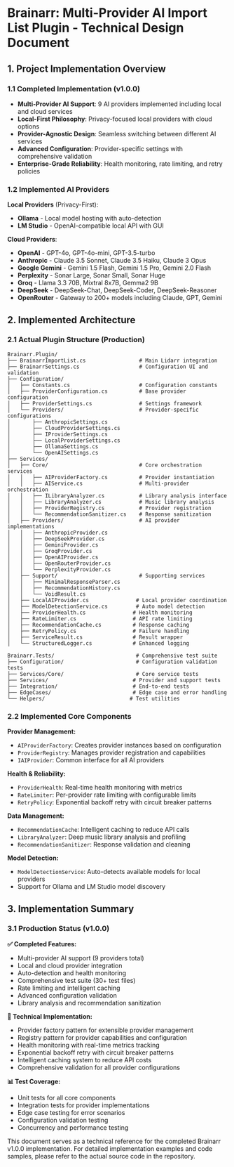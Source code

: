 # Brainarr: Multi-Provider AI Import List Plugin - Technical Design Document

## 1. Project Implementation Overview

### 1.1 Completed Implementation (v1.0.0)
- **Multi-Provider AI Support**: 9 AI providers implemented including local and cloud services
- **Local-First Philosophy**: Privacy-focused local providers with cloud options
- **Provider-Agnostic Design**: Seamless switching between different AI services
- **Advanced Configuration**: Provider-specific settings with comprehensive validation
- **Enterprise-Grade Reliability**: Health monitoring, rate limiting, and retry policies

### 1.2 Implemented AI Providers

**Local Providers** (Privacy-First):
- **Ollama** - Local model hosting with auto-detection
- **LM Studio** - OpenAI-compatible local API with GUI

**Cloud Providers**:
- **OpenAI** - GPT-4o, GPT-4o-mini, GPT-3.5-turbo
- **Anthropic** - Claude 3.5 Sonnet, Claude 3.5 Haiku, Claude 3 Opus
- **Google Gemini** - Gemini 1.5 Flash, Gemini 1.5 Pro, Gemini 2.0 Flash
- **Perplexity** - Sonar Large, Sonar Small, Sonar Huge
- **Groq** - Llama 3.3 70B, Mixtral 8x7B, Gemma2 9B
- **DeepSeek** - DeepSeek-Chat, DeepSeek-Coder, DeepSeek-Reasoner
- **OpenRouter** - Gateway to 200+ models including Claude, GPT, Gemini

## 2. Implemented Architecture

### 2.1 Actual Plugin Structure (Production)
```
Brainarr.Plugin/
├── BrainarrImportList.cs                 # Main Lidarr integration
├── BrainarrSettings.cs                   # Configuration UI and validation
├── Configuration/
│   ├── Constants.cs                      # Configuration constants
│   ├── ProviderConfiguration.cs          # Base provider configuration
│   ├── ProviderSettings.cs               # Settings framework
│   └── Providers/                        # Provider-specific configurations
│       ├── AnthropicSettings.cs
│       ├── CloudProviderSettings.cs
│       ├── IProviderSettings.cs
│       ├── LocalProviderSettings.cs
│       ├── OllamaSettings.cs
│       └── OpenAISettings.cs
├── Services/
│   ├── Core/                             # Core orchestration services
│   │   ├── AIProviderFactory.cs          # Provider instantiation
│   │   ├── AIService.cs                  # Multi-provider orchestration
│   │   ├── ILibraryAnalyzer.cs           # Library analysis interface
│   │   ├── LibraryAnalyzer.cs            # Music library analysis
│   │   ├── ProviderRegistry.cs           # Provider registration
│   │   └── RecommendationSanitizer.cs    # Response sanitization
│   ├── Providers/                        # AI provider implementations
│   │   ├── AnthropicProvider.cs
│   │   ├── DeepSeekProvider.cs
│   │   ├── GeminiProvider.cs
│   │   ├── GroqProvider.cs
│   │   ├── OpenAIProvider.cs
│   │   ├── OpenRouterProvider.cs
│   │   └── PerplexityProvider.cs
│   ├── Support/                          # Supporting services
│   │   ├── MinimalResponseParser.cs
│   │   ├── RecommendationHistory.cs
│   │   └── VoidResult.cs
│   ├── LocalAIProvider.cs               # Local provider coordination
│   ├── ModelDetectionService.cs         # Auto model detection
│   ├── ProviderHealth.cs               # Health monitoring
│   ├── RateLimiter.cs                  # API rate limiting
│   ├── RecommendationCache.cs          # Response caching
│   ├── RetryPolicy.cs                  # Failure handling
│   ├── ServiceResult.cs                # Result wrapper
│   └── StructuredLogger.cs             # Enhanced logging

Brainarr.Tests/                          # Comprehensive test suite
├── Configuration/                       # Configuration validation tests
├── Services/Core/                       # Core service tests
├── Services/                           # Provider and support tests
├── Integration/                        # End-to-end tests
├── EdgeCases/                          # Edge case and error handling
└── Helpers/                           # Test utilities
```

### 2.2 Implemented Core Components

**Provider Management:**
- `AIProviderFactory`: Creates provider instances based on configuration
- `ProviderRegistry`: Manages provider registration and capabilities
- `IAIProvider`: Common interface for all AI providers

**Health & Reliability:**
- `ProviderHealth`: Real-time health monitoring with metrics
- `RateLimiter`: Per-provider rate limiting with configurable limits
- `RetryPolicy`: Exponential backoff retry with circuit breaker patterns

**Data Management:**
- `RecommendationCache`: Intelligent caching to reduce API calls
- `LibraryAnalyzer`: Deep music library analysis and profiling
- `RecommendationSanitizer`: Response validation and cleaning

**Model Detection:**
- `ModelDetectionService`: Auto-detects available models for local providers
- Support for Ollama and LM Studio model discovery

## 3. Implementation Summary

### 3.1 Production Status (v1.0.0)

**✅ Completed Features:**
- Multi-provider AI support (9 providers total)
- Local and cloud provider integration
- Auto-detection and health monitoring  
- Comprehensive test suite (30+ test files)
- Rate limiting and intelligent caching
- Advanced configuration validation
- Library analysis and recommendation sanitization

**🔧 Technical Implementation:**
- Provider factory pattern for extensible provider management
- Registry pattern for provider capabilities and configuration
- Health monitoring with real-time metrics tracking
- Exponential backoff retry with circuit breaker patterns
- Intelligent caching system to reduce API costs
- Comprehensive validation for all provider configurations

**📊 Test Coverage:**
- Unit tests for all core components
- Integration tests for provider implementations
- Edge case testing for error scenarios
- Configuration validation testing
- Concurrency and performance testing

This document serves as a technical reference for the completed Brainarr v1.0.0 implementation. For detailed implementation examples and code samples, please refer to the actual source code in the repository.